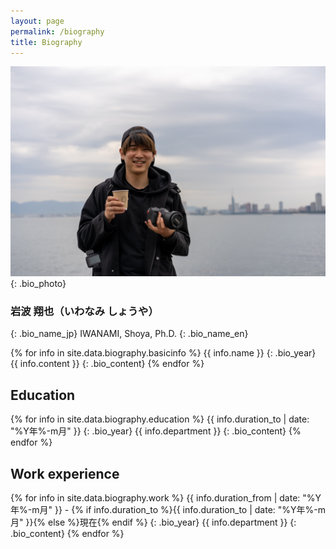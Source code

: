 ```yaml
---
layout: page
permalink: /biography
title: Biography
---
```


![](/images/bio.jpg)
{: .bio_photo}

### 岩波 翔也（いわなみ しょうや）
{: .bio_name_jp}
IWANAMI, Shoya, Ph.D.
{: .bio_name_en}

{% for info in site.data.biography.basicinfo %}
{{ info.name }}
{: .bio_year}
{{ info.content }}
{: .bio_content}
{% endfor %}

## Education

{% for info in site.data.biography.education %}
{{ info.duration_to | date: "%Y年%-m月" }}
{: .bio_year}
{{ info.department }}
{: .bio_content}
{% endfor %}


## Work experience

{% for info in site.data.biography.work %}
{{ info.duration_from | date: "%Y年%-m月" }} - {% if info.duration_to %}{{ info.duration_to | date: "%Y年%-m月" }}{% else %}現在{% endif %}
{: .bio_year}
{{ info.department }}
{: .bio_content}
{% endfor %}
